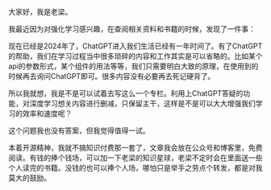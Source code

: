 大家好，我是老梁。



我最近因为对强化学习感兴趣，在查阅相关资料和书籍的时候，发现了一件事：



现在已经是2024年了，ChatGPT进入我们生活已经有一年时间了。有了ChatGPT的帮助，我们在学习过程当中很多琐碎的内容和工作其实是可以省略的。比如某个api的参数形式，某个组件的用法等等，我们只需要明白大致的原理，在使用到的时候再去询问ChatGPT即可。很多内容没有必要再去死记硬背了。



所以我就想，我是不是可以试着去写这么一个专栏。利用上ChatGPT答疑的功能，对深度学习想关内容进行删减，只保留主干，这样是不是可以大大增强我们学习的效率和速度呢？



这个问题我也没有答案，但我觉得值得一试。



本着开源精神，我就不搞知识付费那一套了，文章我会放在公众号和博客里，免费阅读。有钱的捧个钱场，可以加一下老梁的知识星球，老梁不定时会在里面送一些个人读完的书籍。没钱的也可以捧个人场，哪怕只是举手之劳点个转发，都是对我莫大的鼓励。



